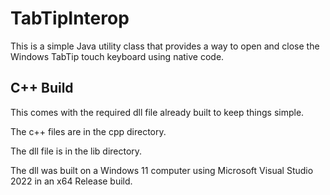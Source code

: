 # TabTipInterop

This is a simple Java utility class that provides a way to open and close the Windows TabTip touch keyboard using native code.

## C++ Build

This comes with the required dll file already built to keep things simple.

The c++ files are in the cpp directory.

The dll file is in the lib directory.

The dll was built on a Windows 11 computer using Microsoft Visual Studio 2022 in an x64 Release build.